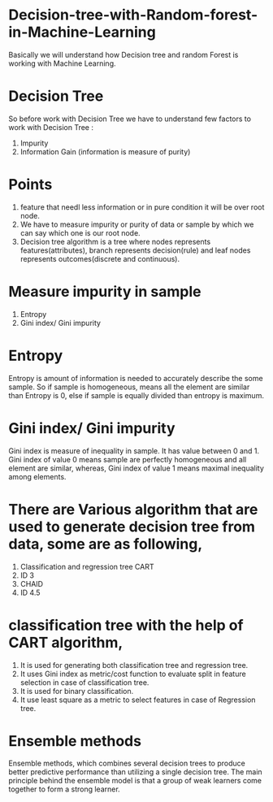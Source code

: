 # Decision-tree-with-Random-forest-in-Machine-Learning
Basically we will  understand how Decision tree and random Forest is working with Machine Learning. 

 # Decision Tree
So before work with Decision Tree we have to understand few factors to work with Decision Tree :
1. Impurity
2. Information Gain (information is measure of purity)


# Points 
1. feature that needl less information or in pure condition it will be over root node.
2. We have to measure impurity or purity of data or sample by which we can say which one is our root node.
3. Decision tree algorithm is a tree where nodes represents features(attributes), branch represents decision(rule) and leaf nodes represents outcomes(discrete and continuous).

# Measure impurity in sample
1. Entropy
2. Gini index/ Gini impurity

# Entropy
Entropy is amount of information is needed to accurately describe the some sample. So if sample is homogeneous, means all the element are similar than Entropy is 0, else if sample is equally divided than entropy is maximum.

# Gini index/ Gini impurity
Gini index is measure of inequality in sample. It has value between 0 and 1. Gini index of value 0 means sample are perfectly homogeneous and all element are similar, whereas, Gini index of value 1 means maximal inequality among elements.

# There are Various algorithm that are used to generate decision tree from data, some are as following,
1. Classification and regression tree CART
2. ID 3
3. CHAID
4. ID 4.5

# classification tree with the help of CART algorithm,
1. It is used for generating both classification tree and regression tree.
2. It uses Gini index as metric/cost function to evaluate split in feature selection in case of classification tree.
3. It is used for binary classification.
4. It use least square as a metric to select features in case of Regression tree.

# Ensemble methods
Ensemble methods, which combines several decision trees to produce better predictive performance than utilizing a single decision tree. The main principle behind the ensemble model is that a group of weak learners come together to form a strong learner.